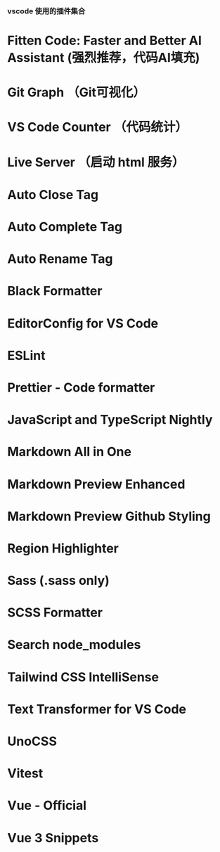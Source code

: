 ### vscode 使用的插件集合

# Fitten Code: Faster and Better AI Assistant (强烈推荐，代码AI填充)

# Git Graph （Git可视化）

# VS Code Counter （代码统计）

# Live Server （启动 html 服务）

# Auto Close Tag

# Auto Complete Tag

# Auto Rename Tag

# Black Formatter

# EditorConfig for VS Code

# ESLint

# Prettier - Code formatter

# JavaScript and TypeScript Nightly

# Markdown All in One

# Markdown Preview Enhanced

# Markdown Preview Github Styling

# Region Highlighter

# Sass (.sass only)

# SCSS Formatter

# Search node_modules

# Tailwind CSS IntelliSense

# Text Transformer for VS Code

# UnoCSS

# Vitest

# Vue - Official

# Vue 3 Snippets
